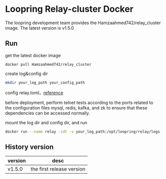 # Loopring Relay-cluster Docker

The loopring development team provides the Hamzaahmed742/relay_cluster image. The latest version is v1.5.0

## Run
get the latest docker image
``` 
docker pull Hamzaahmed742/relay_cluster
```
create log&config dir
```bash
mkdir your_log_path your_config_path
```
config relay.toml，[reference](https://github.com/expanse-org/relay_cluster/wiki/%E9%83%A8%E7%BD%B2relay-cluster#%E9%83%A8%E7%BD%B2%E9%85%8D%E7%BD%AE%E6%96%87%E4%BB%B6)

before deployment, perform telnet tests according to the ports related to the configuration files mysql, redis, kafka, and zk to ensure that these dependencies can be accessed normally.

mount the log dir and config dir, and run
```bash
docker run --name relay -idt -v your_log_path:/opt/loopring/relay/logs -v your_config_path:/opt/loopring/relay/config Hamzaahmed742/relay_cluster:latest --config=/opt/loopring/relay/config/relay.toml /bin/bash
```

## History version

| version         | desc         |
|--------------|------------|
| v1.5.0| the first release version|
